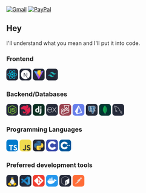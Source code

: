 [![Gmail](https://img.shields.io/badge/Gmail-D14836?style=for-the-badge&logo=gmail&logoColor=white)](mailto:elmehdichoukri02@gmail.com)
[![PayPal](https://img.shields.io/badge/PayPal-00457C?style=for-the-badge&logo=paypal&logoColor=white)](https://paypal.me/me3za)

## Hey

I'll understand what you mean and I'll put it into code.

### Frontend

<div>
<img src="./assets/react.svg" width=31>
<img src="./assets/nextjs.svg" width=31>
<img src="./assets/vite.svg" width=31>
<img src="./assets/tailwind.svg" width=31>
</div>

### Backend/Databases

<div>
<img src="./assets/node.svg" width=31>
<img src="./assets/nestjs.svg" width=31>
<img src="./assets/django.svg" width=31>
<img src="./assets/expressjs.svg" width=31>
<img src="./assets/jest.svg" width=31>
<img src="./assets/prisma.svg" width=31>
<img src="./assets/postgre.svg" width=31>
<img src="./assets/mongodb.svg" width=31>
<img src="./assets/mysql.svg" width=31>

</div>

### Programming Languages

<div>
<img src="./assets/typescript.svg" width=31>
<img src="./assets/javascript.svg" width=31>
<img src="./assets/py.svg" width=31>
<img src="./assets/c.svg" width=31>
<img src="./assets/cpp.svg" width=31>
</div>

### Preferred development tools

<div>
<img src="./assets/linux.svg" width=31>
<img src="./assets/vscode.svg" width=31>
<img src="./assets/git.svg" width=31>
<img src="./assets/docker.svg" width=31>
<img src="./assets/bash.svg" width=31>
<img src="./assets/postman.svg" width=31>

</div>
